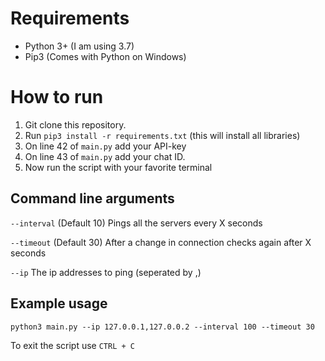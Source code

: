 # Requirements

- Python 3+ (I am using 3.7)
- Pip3 (Comes with Python on Windows)

# How to run

1. Git clone this repository.
2. Run `pip3 install -r requirements.txt` 
(this will install all libraries)
3. On line 42 of `main.py` add your API-key
4. On line 43 of `main.py` add your chat ID.
5. Now run the script with your favorite terminal

## Command line arguments

`--interval` (Default 10) Pings all the servers every X seconds

`--timeout` (Default 30) After a change in connection checks again after X seconds

`--ip` The ip addresses to ping (seperated by ,)

## Example usage

`python3 main.py --ip 127.0.0.1,127.0.0.2 --interval 100 --timeout 30`

To exit the script use `CTRL + C`
